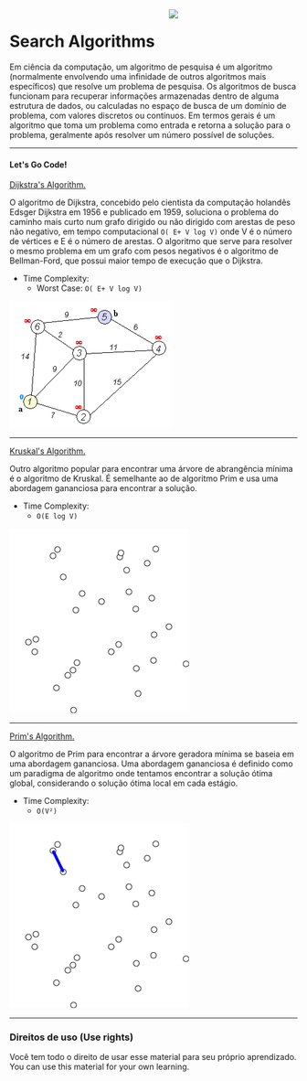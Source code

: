 <img src="https://i.ibb.co/M6nBBb0/mascote.png" align="right" width="225">

# Search Algorithms

Em ciência da computação, um algoritmo de pesquisa é um algoritmo (normalmente envolvendo uma infinidade de outros
algoritmos mais específicos) que resolve um problema de pesquisa. Os algoritmos de busca funcionam para recuperar
informações armazenadas dentro de alguma estrutura de dados, ou calculadas no espaço de busca de um domínio de problema,
com valores discretos ou contínuos. Em termos gerais é um algoritmo que toma um problema como entrada e retorna a
solução para o problema, geralmente após resolver um número possível de soluções.

----

#### Let's Go Code!

[Dijkstra's Algorithm.](https://github.com/JoseMateusCamargo/php/blob/main/search-algorithm/Dijkstra.php)

O algoritmo de Dijkstra, concebido pelo cientista da computação holandês Edsger Dijkstra em 1956 e publicado em 1959,
soluciona o problema do caminho mais curto num grafo dirigido ou não dirigido com arestas de peso não negativo, em tempo
computacional `O( E+ V log V)` onde V é o número de vértices e E é o número de arestas. O algoritmo que serve para
resolver o mesmo problema em um grafo com pesos negativos é o algoritmo de Bellman-Ford, que possui maior tempo de
execução que o Dijkstra.

* Time Complexity:
    * Worst Case: `O( E+ V log V)`

![Alt text](img/Dijkstra.gif?raw=true "Dijkstra")

---

[Kruskal's Algorithm.](https://github.com/JoseMateusCamargo/php/blob/main/search-algorithm/Kruskals.php)

Outro algoritmo popular para encontrar uma árvore de abrangência mínima é o algoritmo de Kruskal. É semelhante ao de
algoritmo Prim e usa uma abordagem gananciosa para encontrar a solução.

* Time Complexity:
    * `O(E log V)`

![Alt text](img/Kruskal.gif?raw=true "Kruskal")

---

[Prim's Algorithm.](https://github.com/JoseMateusCamargo/php/blob/main/search-algorithm/Prim.php)

O algoritmo de Prim para encontrar a árvore geradora mínima se baseia em uma abordagem gananciosa. Uma abordagem
gananciosa é definido como um paradigma de algoritmo onde tentamos encontrar a solução ótima global, considerando o
solução ótima local em cada estágio.

* Time Complexity:
    * `O(V²)`

![Alt text](img/Prim.gif?raw=true "Prim")

---

### Direitos de uso (Use rights)

<p>
  Você tem todo o direito de usar esse material para seu próprio aprendizado.<br/>
  You can use this material for your own learning.
</p>